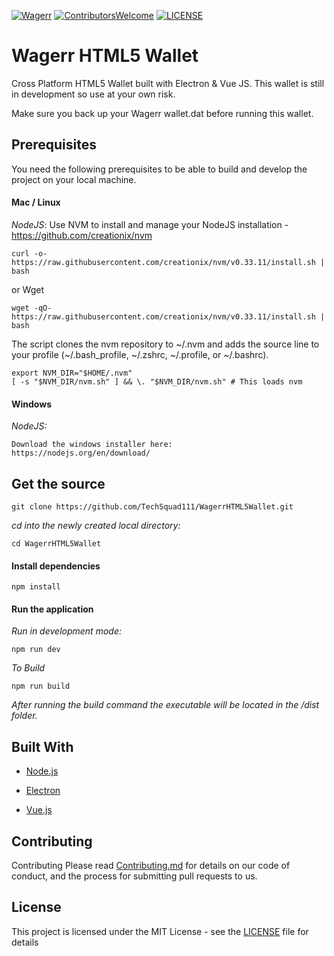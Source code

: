 [![Wagerr](https://img.shields.io/badge/Website-wagerr.com-eaa809.svg)](https://www.wagerr.com/)
[![ContributorsWelcome](https://img.shields.io/badge/contributors-welcome-brightgreen.svg)](https://bitbucket.org/techsquadron1/wagerr_html5_wallet/src/master/)
[![LICENSE](https://img.shields.io/badge/license-MIT-green.svg)](LICENSE)

# Wagerr HTML5 Wallet
Cross Platform HTML5 Wallet built with Electron & Vue JS.  This wallet is still in development so use at your own risk.

Make sure you back up your Wagerr wallet.dat before running this wallet.

## Prerequisites

You need the following prerequisites to be able to build and develop the project on your local machine.

#### Mac / Linux
_NodeJS_: Use NVM to install and manage your NodeJS installation - https://github.com/creationix/nvm
```
curl -o- https://raw.githubusercontent.com/creationix/nvm/v0.33.11/install.sh | bash
```
or Wget
```
wget -qO- https://raw.githubusercontent.com/creationix/nvm/v0.33.11/install.sh | bash
```
The script clones the nvm repository to ~/.nvm and adds the source line to your profile (~/.bash_profile, ~/.zshrc, ~/.profile, or ~/.bashrc).

```
export NVM_DIR="$HOME/.nvm"
[ -s "$NVM_DIR/nvm.sh" ] && \. "$NVM_DIR/nvm.sh" # This loads nvm
```

#### Windows
_NodeJS:_
```
Download the windows installer here:
https://nodejs.org/en/download/
```

## Get the source
```
git clone https://github.com/TechSquad111/WagerrHTML5Wallet.git
```
_cd into the newly created local directory:_

```
cd WagerrHTML5Wallet
```
#### Install dependencies
```
npm install
```

#### Run the application

_Run in development mode:_
```
npm run dev
```


_To Build_

```
npm run build
```

_After running the build command the executable will be located in the /dist folder._

## Built With
* [Node.js](https://nodejs.org)

* [Electron](https://electronjs.org/)

* [Vue.js](https://vuejs.org/)

## Contributing
Contributing
Please read [Contributing.md](Contributing.md) for details on our code of conduct, and the process for submitting pull requests to us.

## License

This project is licensed under the MIT License - see the [LICENSE](LICENSE) file for details
